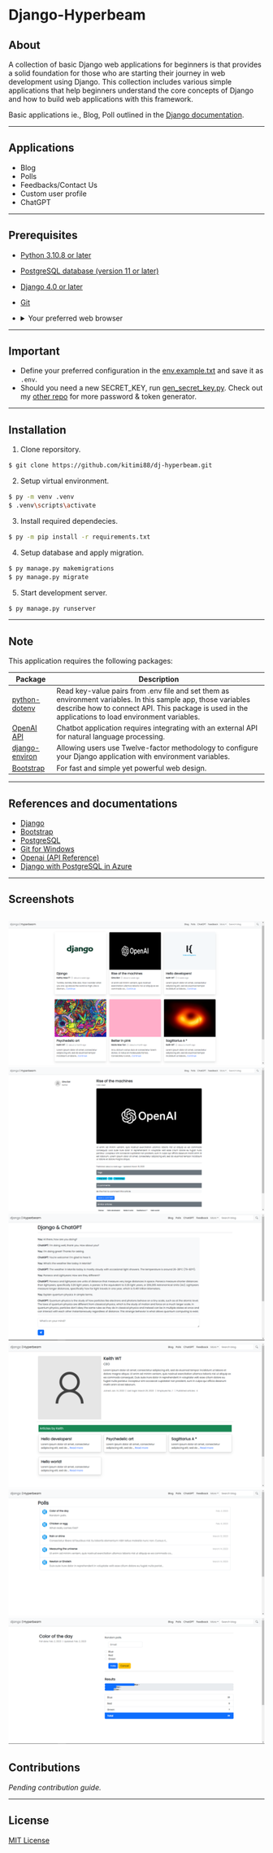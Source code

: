 # Django-Hyperbeam
<!-- A collection of basic Django web applications for beginners. -->

## About

A collection of basic Django web applications for beginners is that provides a solid foundation for those who are starting their journey in web development using Django. This collection includes various simple applications that help beginners understand the core concepts of Django and how to build web applications with this framework. 

Basic applications ie., Blog, Poll outlined in the [Django documentation](https://docs.djangoproject.com/en/4.2/intro/tutorial01/#writing-your-first-django-app-part-1).


---

## Applications
- Blog
- Polls
- Feedbacks/Contact Us
- Custom user profile
- ChatGPT
---
## Prerequisites
- [Python 3.10.8 or later](https://www.python.org/downloads/)
- [PostgreSQL database (version 11 or later)]((https://www.postgresql.org/download/))
- [Django 4.0 or later](https://www.djangoproject.com/download/)
- [Git](https://git-scm.com/)
- <details>
    <summary>Your preferred web browser</summary>

  - [Chrome](https://www.google.com/intl/en_ph/chrome/)
  - [Firefox](https://www.mozilla.org/en-US/firefox/new/)
  - [Edge](https://www.microsoft.com/edge/download)
  - [Brave](https://brave.com/download/)

</details>

---

## Important
* Define your preferred configuration in the [env.example.txt](./env.example.txt) and save it as ```.env```.
* Should you need a new SECRET_KEY, run [gen_secret_key.py](gen_secret_key.py). Check out my [other repo](https://github.com/kitimi88/python-minis#readme) for more password & token generator.
---
## Installation
1. Clone reporsitory.

```bash
$ git clone https://github.com/kitimi88/dj-hyperbeam.git
```

2. Setup virtual environment.

```bash
$ py -m venv .venv
$ .venv\scripts\activate
```

3. Install required dependecies.

```bash
$ py -m pip install -r requirements.txt
```
4. Setup database and apply migration.

```bash
$ py manage.py makemigrations
$ py manage.py migrate
```

5. Start development server.

```bash
$ py manage.py runserver
```
---


## Note

This application requires the following packages:

| Package | Description |
| ------- | ----------- |
|[python-dotenv](https://pypi.org/project/python-dotenv/) |Read key-value pairs from .env file and set them as environment variables. In this sample app, those variables describe how to connect API. This package is used in the applications to load environment variables.|
|[OpenAI API](https://pypi.org/project/openai/) | Chatbot application requires integrating with an external API for natural language processing.
|[django-environ](https://pypi.org/project/django-environ/) | Allowing users use Twelve-factor methodology to configure your Django application with environment variables.
|[Bootstrap](https://getbootstrap.com/)| For fast and simple yet powerful web design.

---
## References and documentations

* [Django](https://docs.djangoproject.com/en/4.1/)
* [Bootstrap](https://getbootstrap.com/)
* [PostgreSQL](https://www.postgresql.org/download/)
* [Git for Windows](https://gitforwindows.org/)
* [Openai (API Reference)](https://platform.openai.com/docs/api-reference)
* [Django with PostgreSQL in Azure](https://learn.microsoft.com/en-us/azure/app-service/tutorial-python-postgresql-app?tabs=flask%2Cwindows&pivots=deploy-portal)

---
## Screenshots
![Indexpage](./screenshots/blog_page.PNG)
![Blogpost](./screenshots/blog_post.PNG)
![Chatbot](./screenshots/gpt_chat.png)
![user_profile_page](./screenshots/user_profile_page.png)
![poll_list](./screenshots/poll_list.png)
![poll_detail](./screenshots/poll_detail.png)
---
## Contributions
_Pending contribution guide._
***
## License
[MIT License](./LICENSE)

